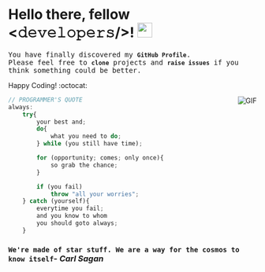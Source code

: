 # Hello there, fellow <𝚍𝚎𝚟𝚎𝚕𝚘𝚙𝚎𝚛𝚜/>! <img src="https://i.imgur.com/Vk2eWx1.gif" width="30px">

<samp>You have finally discovered my **`GitHub Profile`**. <br>
Please feel free to **`clone`** projects and **`raise issues`** if you think something could be better.

Happy Coding! :octocat:</samp>

<img align="right" alt="GIF" src="https://media.giphy.com/media/WUlplcMpOCEmTGBtBW/giphy.gif">

```javascript
// PROGRAMMER'S QUOTE
always:
	try{
		your best and;
		do{
			what you need to do;
		} while (you still have time);

		for (opportunity; comes; only once){
			so grab the chance;
		}

		if (you fail)
			throw "all your worries";
	} catch (yourself){
		everytime you fail;
		and you know to whom
		you should goto always;
	}
```
### `We're made of star stuff. We are a way for the cosmos to know itself`- _Carl Sagan_
<!--
**pranjalagg/pranjalagg** is a ✨ _special_ ✨ repository because its `README.md` (this file) appears on your GitHub profile.

Here are some ideas to get you started:

- 🔭 I’m currently working on ...
- 🌱 I’m currently learning ...
- 👯 I’m looking to collaborate on ...
- 🤔 I’m looking for help with ...
- 💬 Ask me about ...
- 📫 How to reach me: ...
- 😄 Pronouns: ...
- ⚡ Fun fact: ...
-->

